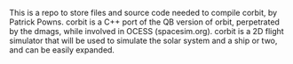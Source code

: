 This is a repo to store files and source code needed to compile corbit, by Patrick Powns.
corbit is a C++ port of the QB version of orbit, perpetrated by the dmags, while involved in OCESS (spacesim.org).
corbit is a 2D flight simulator that will be used to simulate the solar system and a ship or two, and can be easily expanded.